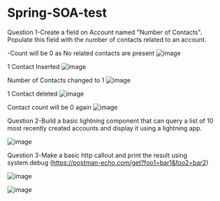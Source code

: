 # Spring-SOA-test
Question 1-Create a field on Account named "Number of Contacts". Populate this field with the number of contacts related to an account. 

-Count will be 0 as No related contacts are present
![image](https://github.com/hirakhaaan/Spring-SOA-test/assets/56363859/2cfac2da-04f0-4004-a788-7dec2d508f70)

1 Contact Inserted
![image](https://github.com/hirakhaaan/Spring-SOA-test/assets/56363859/bcdc8ea7-17ac-4735-9c49-cce6b345fe16)

Number of Contacts changed to 1
![image](https://github.com/hirakhaaan/Spring-SOA-test/assets/56363859/5158034c-58ea-4a88-8a69-5cbd3c60c513)

1 Contact deleted
![image](https://github.com/hirakhaaan/Spring-SOA-test/assets/56363859/28e14fa0-cb8d-40c9-aec9-ec99868de6c7)

Contact count will be 0 again
![image](https://github.com/hirakhaaan/Spring-SOA-test/assets/56363859/72acecb6-295f-41a3-84ee-e147bbcd50bb)



Question 2-Build a basic lightning component that can query a list of 10 most recently created accounts and display it using a lightning app. 

![image](https://github.com/hirakhaaan/Spring-SOA-test/assets/56363859/c8761e1a-e301-4ca5-bbb4-cf4003aba67c)



Question 3-Make a basic http callout and print the result using system.debug (https://postman-echo.com/get?foo1=bar1&foo2=bar2)

![image](https://github.com/hirakhaaan/Spring-SOA-test/assets/56363859/636c7893-f392-4cc7-8e1e-6b5aa47a963c)

![image](https://github.com/hirakhaaan/Spring-SOA-test/assets/56363859/be92bf70-4cfe-44bb-979b-c323a1029144)

